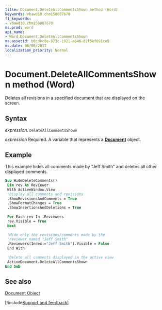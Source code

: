 ```yaml
---
title: Document.DeleteAllCommentsShown method (Word)
keywords: vbawd10.chm158007670
f1_keywords:
- vbawd10.chm158007670
ms.prod: word
api_name:
- Word.Document.DeleteAllCommentsShown
ms.assetid: b0cdbc8e-973c-1921-a646-d2f5ef091ce9
ms.date: 06/08/2017
localization_priority: Normal
---
```



# Document.DeleteAllCommentsShown method (Word)

Deletes all revisions in a specified document that are displayed on the screen.


## Syntax

_expression_. `DeleteAllCommentsShown`

_expression_ Required. A variable that represents a **[Document](Word.Document.md)** object.


## Example

This example hides all comments made by "Jeff Smith" and deletes all other displayed comments.


```vb
Sub HideDeleteComments() 
 Dim rev As Reviewer 
 With ActiveWindow.View 
 'Display all comments and revisions 
 .ShowRevisionsAndComments = True 
 .ShowFormatChanges = True 
 .ShowInsertionsAndDeletions = True 
 
 For Each rev In .Reviewers 
 rev.Visible = True 
 Next 
 
 'Hide only the revisions/comments made by the 
 'reviewer named "Jeff Smith" 
 .Reviewers(Index:="Jeff Smith").Visible = False 
 End With 
 
 'Delete all comments displayed in the active view 
 ActiveDocument.DeleteAllCommentsShown 
End Sub
```


## See also


[Document Object](Word.Document.md)

[!include[Support and feedback](~/includes/feedback-boilerplate.md)]